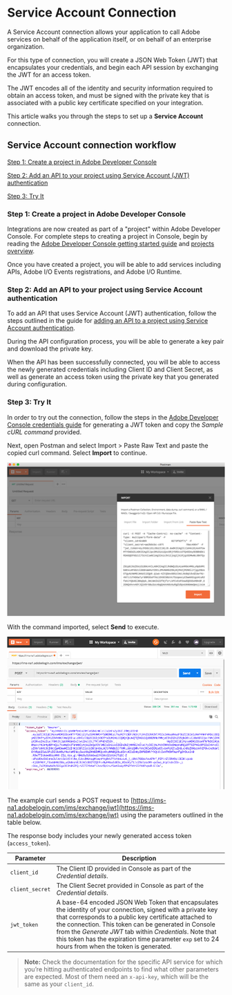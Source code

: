 # Service Account Connection

A Service Account connection allows your application to call Adobe services on behalf of the application itself, or on behalf of an enterprise organization.

For this type of connection, you will create a JSON Web Token (JWT) that encapsulates your credentials, and begin each API session by exchanging the JWT for an access token. 

The JWT encodes all of the identity and security information required to obtain an access token, and must be signed with the private key that is associated with a public key certificate specified on your integration.

This article walks you through the steps to set up a **Service Account** connection.

## Service Account connection workflow

[Step 1: Create a project in Adobe Developer Console](#step-1-create-a-project-in-adobe-developer-console)

[Step 2: Add an API to your project using Service Account (JWT) authentication](#step-2-add-an-api-to-your-project-using-service-account-authentication)

[Step 3: Try It](#step-3-try-it)

### Step 1: Create a project in Adobe Developer Console

Integrations are now created as part of a "project" within Adobe Developer Console. For complete steps to creating a project in Console, begin by reading the [Adobe Developer Console getting started guide]() and [projects overview](). 

Once you have created a project, you will be able to add services including APIs, Adobe I/O Events registrations, and Adobe I/O Runtime.

### Step 2: Add an API to your project using Service Account authentication

To add an API that uses Service Account (JWT) authentication, follow the steps outlined in the guide for [adding an API to a project using Service Account authentication]().

During the API configuration process, you will be able to generate a key pair and download the private key.

When the API has been successfully connected, you will be able to access the newly generated credentials including Client ID and Client Secret, as well as generate an access token using the private key that you generated during configuration.
    
### Step 3: Try It

In order to try out the connection, follow the steps in the [Adobe Developer Console credentials guide]() for generating a JWT token and copy the *Sample cURL command* provided.

Next, open Postman and select Import &gt; Paste Raw Text and paste the copied curl command. Select **Import** to continue.

<kbd>![Postman import](../Images/auth_jwtqs_07.png "Postman import")</kbd>

With the command imported, select **Send** to execute.

<kbd>![Postman send](../Images/auth_jwtqs_08.png "Postman send")</kbd>

The example curl sends a POST request to [https://ims-na1.adobelogin.com/ims/exchange/jwt](https://ims-na1.adobelogin.com/ims/exchange/jwt) using the parameters outlined in the table below. 

The response body includes your newly generated access token (`access_token`). 

| Parameter | Description|
|---|---|
| `client_id` | The Client ID provided in Console as part of the *Credential details*. |
| `client_secret` | The Client Secret provided in Console as part of the *Credential details*. |
| `jwt_token` | A base-64 encoded JSON Web Token that encapsulates the identity of your connection, signed with a private key that corresponds to a public key certificate attached to the connection. This token can be generated in Console from the *Generate JWT* tab within *Credentials*. Note that this token has the expiration time parameter `exp` set to 24 hours from when the token is generated. | 

> **Note:** Check the documentation for the specific API service for which you’re hitting authenticated endpoints to find what other parameters are expected. Most of them need an `x-api-key`, which will be the same as your `client_id`.



